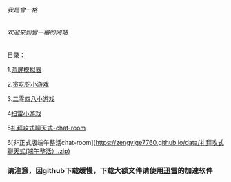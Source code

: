 ###### 我是曾一格

###### 欢迎来到曾一格的网站 

目录：

1.[蓝屏模拟器](https://zengyige7760.github.io/windows10blue) 

2.[贪吃蛇小游戏](https://zengyige7760.github.io/tanchishe)

3.[二零四八小游戏](https://zengyige7760.github.io/2048)

4[扫雷小游戏](https://zengyige7760.github.io/saolei)

5[礼拜攻式聊天式-chat-room](https://zengyige7760.github.io/chat-room)

6[非正式版端午整活chat-room](https://zengyige7760.github.io/data/礼拜攻式聊天式(端午整活）.zip)


### 请注意，因github下载缓慢，下载大额文件请使用[迅雷](https://down.sandai.net/thunder11/XunLeiWebSetup12.2.0.2900xl11.exe)的加速软件
